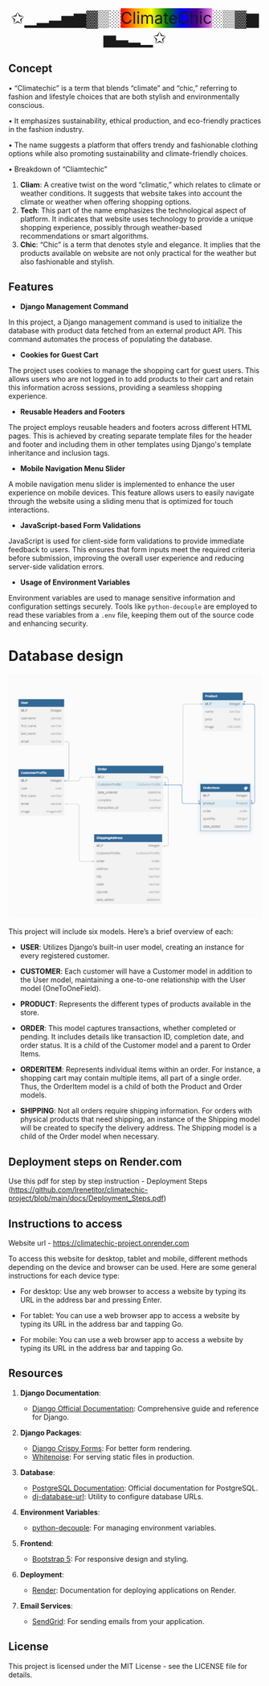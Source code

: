 <head>
  <link rel="stylesheet" href="https://cdnjs.cloudflare.com/ajax/libs/font-awesome/4.7.0/css/font-awesome.min.css">
</head>

<body>
<div align="center">
    <span style="font-size:32px">
        <a href="https://climatechic-project.onrender.com" style="text-decoration: none;">
        ✩▁▂▃▅▆▓▒░<span style="background: linear-gradient(to left, violet, indigo, blue, green, yellow, orange, red)">ClimateChic</span>░▒▓▆▅▃▂▁✩</a>
    </span>
</div>

## Concept

•	“Climatechic” is a term that blends “climate” and “chic,” referring to fashion and lifestyle choices that are both stylish and environmentally conscious.

•	It emphasizes sustainability, ethical production, and eco-friendly practices in the fashion industry.

•	The name suggests a platform that offers trendy and fashionable clothing options while also promoting sustainability and climate-friendly choices.

•	Breakdown of “Cliamtechic”
1.	**Cliam**:
      A creative twist on the word “climatic,” which relates to climate or weather conditions. It suggests that website takes into account the climate or weather when offering shopping options.
2.	**Tech**:
      This part of the name emphasizes the technological aspect of platform. It indicates that website uses technology to provide a unique shopping experience, possibly through weather-based recommendations or smart algorithms.
3.	**Chic**:
      “Chic” is a term that denotes style and elegance. It implies that the products available on website are not only practical for the weather but also fashionable and stylish.




## Features

- **Django Management Command**

In this project, a Django management command is used to initialize the database with product data fetched from an external product API. This command automates the process of populating the database.

- **Cookies for Guest Cart**

The project uses cookies to manage the shopping cart for guest users. This allows users who are not logged in to add products to their cart and retain this information across sessions, providing a seamless shopping experience.

- **Reusable Headers and Footers**

The project employs reusable headers and footers across different HTML pages. This is achieved by creating separate template files for the header and footer and including them in other templates using Django's template inheritance and inclusion tags.

- **Mobile Navigation Menu Slider**

A mobile navigation menu slider is implemented to enhance the user experience on mobile devices. This feature allows users to easily navigate through the website using a sliding menu that is optimized for touch interactions.

- **JavaScript-based Form Validations**

JavaScript is used for client-side form validations to provide immediate feedback to users. This ensures that form inputs meet the required criteria before submission, improving the overall user experience and reducing server-side validation errors.

- **Usage of Environment Variables**

Environment variables are used to manage sensitive information and configuration settings securely. Tools like `python-decouple` are employed to read these variables from a `.env` file, keeping them out of the source code and enhancing security.

# Database design
<img src="docs/img.png" alt="img" width="700" height="auto">

This project will include six models. Here’s a brief overview of each:


- **USER**: Utilizes Django’s built-in user model, creating an instance for every registered customer.

- **CUSTOMER**: Each customer will have a Customer model in addition to the User model, maintaining a one-to-one relationship with the User model (OneToOneField).

- **PRODUCT**: Represents the different types of products available in the store.
 
- **ORDER**: This model captures transactions, whether completed or pending. It includes details like transaction ID, completion date, and order status. It is a child of the Customer model and a parent to Order Items.
 
- **ORDERITEM**: Represents individual items within an order. For instance, a shopping cart may contain multiple items, all part of a single order. Thus, the OrderItem model is a child of both the Product and Order models.
 
- **SHIPPING**: Not all orders require shipping information. For orders with physical products that need shipping, an instance of the Shipping model will be created to specify the delivery address. The Shipping model is a child of the Order model when necessary.



## Deployment steps on Render.com
Use this pdf for step by step instruction - Deployment Steps (https://github.com/Irenetitor/climatechic-project/blob/main/docs/Deployment_Steps.pdf)

## Instructions to access

Website url - https://climatechic-project.onrender.com  <i class="fa fa-hand-o-left"></i>

To access this website for desktop, tablet and mobile, different methods depending on the device and browser can be used. Here are some general instructions for each device type:

- For desktop: Use any web browser to access a website by typing its URL in the address bar and pressing Enter.

- For tablet: You can use a web browser app to access a website by typing its URL in the address bar and tapping Go.

- For mobile: You can use a web browser app to access a website by typing its URL in the address bar and tapping Go.


## Resources

1. **Django Documentation**:
    - [Django Official Documentation](https://docs.djangoproject.com/en/stable/): Comprehensive guide and reference for Django.

2. **Django Packages**:
    - [Django Crispy Forms](https://django-crispy-forms.readthedocs.io/en/latest/): For better form rendering.
    - [Whitenoise](http://whitenoise.evans.io/en/stable/): For serving static files in production.

3. **Database**:
    - [PostgreSQL Documentation](https://www.postgresql.org/docs/): Official documentation for PostgreSQL.
    - [dj-database-url](https://pypi.org/project/dj-database-url/): Utility to configure database URLs.

4. **Environment Variables**:
    - [python-decouple](https://pypi.org/project/python-decouple/): For managing environment variables.

5. **Frontend**:
    - [Bootstrap 5](https://getbootstrap.com/docs/5.0/getting-started/introduction/): For responsive design and styling.

6. **Deployment**:
    - [Render](https://render.com/docs): Documentation for deploying applications on Render.

8. **Email Services**:
    - [SendGrid](https://sendgrid.com/docs/): For sending emails from your application.

## License
This project is licensed under the MIT License - see the LICENSE file for details.
